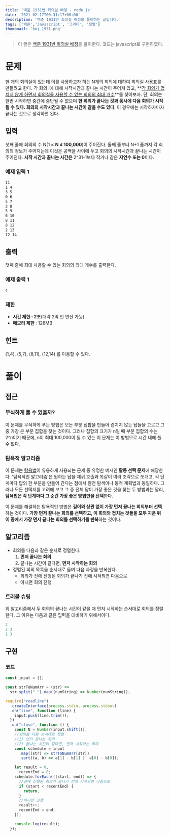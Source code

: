 ```yaml
---
title: '백준 1931번 회의실 배정 - node.js'
date: '2021-02-17T00:31:17+00:00'
description: '백준 1931번 회의실 배정을 풀이하는 글입니다.'
tags: ['백준','Javascript', '그리디', '정렬']
thumbnail: 'boj_1931.png'
---
```


> 이 글은 [백준 1931번 회의실 배정](https://www.acmicpc.net/problem/1931)을 풀이한다. 코드는 javascript로 구현하였다.

# 문제

한 개의 회의실이 있는데 이를 사용하고자 하는 N개의 회의에 대하여 회의실 사용표를 만들려고 한다. 각 회의 I에 대해 시작시간과 끝나는 시간이 주어져 있고, **<u>각 회의가 겹치지 않게 하면서 회의실을 사용할 수 있는 회의의 최대 개수</u>**를 찾아보자. 단, 회의는 한번 시작하면 중간에 중단될 수 없으며 **한 회의가 끝나는 것과 동시에 다음 회의가 시작될 수 있다. 회의의 시작시간과 끝나는 시간이 같을 수도 있다**. 이 경우에는 시작하자마자 끝나는 것으로 생각하면 된다.

## 입력

첫째 줄에 회의의 수 N(1 ≤ **N ≤ 100,000**)이 주어진다. 둘째 줄부터 N+1 줄까지 각 회의의 정보가 주어지는데 이것은 공백을 사이에 두고 회의의 시작시간과 끝나는 시간이 주어진다. **시작 시간과 끝나는 시간은** 2^31-1보다 작거나 같은 **자연수 또는 0**이다.

### 예제 입력 1

```bash
11
1 4
3 5
0 6
5 7
3 8
5 9
6 10
8 11
8 12
2 13
12 14
```

## 출력

첫째 줄에 최대 사용할 수 있는 회의의 최대 개수를 출력한다.

### 예제 출력 1

```bash
4
```

### 제한

- **시간 제한 : 2초**(대략 2억 번 연산 가능)
- **메모리 제한** : 128MB

## 힌트

(1,4), (5,7), (8,11), (12,14) 를 이용할 수 있다.

# 풀이

## 접근

### 무식하게 풀 수 있을까?

이 문제를 무식하게 푸는 방법은 모든 부분 집합을 만들어 겹치지 않는 답들을 고르고 그 중 가장 큰 부분 집합을 찾는 것이다. 그러나 집합의 크기가 n일 때 부분 집합의 수는 2^n이기 때문에, n이 최대 100,000이 될 수 있는 이 문제는 이 방법으로 시간 내에 풀 수 없다.

### 탐욕적 알고리즘

이 문제는 [탐욕법](https://ko.wikipedia.org/wiki/%ED%83%90%EC%9A%95_%EC%95%8C%EA%B3%A0%EB%A6%AC%EC%A6%98)이 유용하게 사용되는 문제 중 유명한 예시인 **활동 선택 문제**에 해당한다. '탐욕적인 알고리즘'은 원하는 답을 재귀 호출과 똑같이 여러 조각으로 쪼개고, 각 단계마다 답의 한 부분을 만들어 간다는 점에서 완전 탐색이나 동적 계획법과 동일하다. 그러나 모든 선택지를 고려해 보고 그 중 전체 답이 가장 좋은 것을 찾는 두 방법과는 달리, **탐욕법은 각 단계마다 그 순간 가장 좋은 방법만을 선택**한다.

이 문제를 해결하는 탐욕적인 방법은 **길이와 상관 없이 가장 먼저 끝나는 회의부터 선택**하는 것이다. **가장 먼저 끝나는 회의를 선택하고, 이 회의와 겹치는 것들을 모두 지운 뒤 이 중에서 가장 먼저 끝나는 회의를 선택하기를 반복**하는 것이다.

## 알고리즘

- 회의를 다음과 같은 순서로 정렬한다.
    1. **먼저 끝나는 회의**
    2. 끝나는 시간이 같다면, **먼저 시작하는 회의**
- 정렬된 회의 목록을 순서대로 돌며 다음 과정을 반복한다.
    - 회의가 전에 진행된 회의가 끝나기 전에 시작되면 다음으로
    - 아니면 회의 진행

### 트러블 슈팅

위 알고리즘에서 두 회의의 끝나는 시간이 같을 때 먼저 시작하는 순서대로 회의를 정렬한다. 그 이유는 다음과 같은 입력을 대비하기 위해서이다.

```jsx
2
2 3
1 3
```

## 구현

### 코드

```jsx
const input = [];

const strToNumArr = (str) =>
  str.split(" ").map((numString) => Number(numString));

require("readline")
  .createInterface(process.stdin, process.stdout)
  .on("line", function (line) {
    input.push(line.trim());
  })
  .on("close", function () {
    const N = Number(input.shift());
    //회의를 다음 순서대로 정렬
    //1) 먼저 끝나는 회의
    //2) 끝나는 시간이 같다면, 먼저 시작하는 회의
    const schedule = input
      .map((str) => strToNumArr(str))
      .sort((a, b) => a[1] - b[1] || a[0] - b[0]);

    let result = 0,
      recentEnd = 0;
    schedule.forEach(([start, end]) => {
      //전에 진행된 회의가 끝나기 전에 시작되면 다음으로
      if (start < recentEnd) {
        return;
      }
      //아니면 진행
      result++;
      recentEnd = end;
    });

    console.log(result);
  });
```